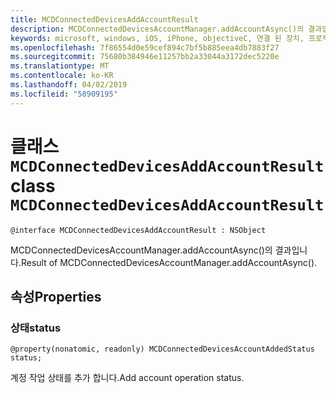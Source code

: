 ```yaml
---
title: MCDConnectedDevicesAddAccountResult
description: MCDConnectedDevicesAccountManager.addAccountAsync()의 결과입니다.
keywords: microsoft, windows, iOS, iPhone, objectiveC, 연결 된 장치, 프로젝트 로마
ms.openlocfilehash: 7f86554d0e59cef894c7bf5b885eea4db7883f27
ms.sourcegitcommit: 75680b384946e11257bb2a33044a3172dec5220e
ms.translationtype: MT
ms.contentlocale: ko-KR
ms.lasthandoff: 04/02/2019
ms.locfileid: "58909195"
---
```

# <a name="class-mcdconnecteddevicesaddaccountresult"></a><span data-ttu-id="b5fb5-104">클래스 `MCDConnectedDevicesAddAccountResult`</span><span class="sxs-lookup"><span data-stu-id="b5fb5-104">class `MCDConnectedDevicesAddAccountResult`</span></span> 

```
@interface MCDConnectedDevicesAddAccountResult : NSObject
```  
<span data-ttu-id="b5fb5-105">MCDConnectedDevicesAccountManager.addAccountAsync()의 결과입니다.</span><span class="sxs-lookup"><span data-stu-id="b5fb5-105">Result of MCDConnectedDevicesAccountManager.addAccountAsync().</span></span>

## <a name="properties"></a><span data-ttu-id="b5fb5-106">속성</span><span class="sxs-lookup"><span data-stu-id="b5fb5-106">Properties</span></span>

### <a name="status"></a><span data-ttu-id="b5fb5-107">상태</span><span class="sxs-lookup"><span data-stu-id="b5fb5-107">status</span></span>

`@property(nonatomic, readonly) MCDConnectedDevicesAccountAddedStatus status;`

<span data-ttu-id="b5fb5-108">계정 작업 상태를 추가 합니다.</span><span class="sxs-lookup"><span data-stu-id="b5fb5-108">Add account operation status.</span></span>

